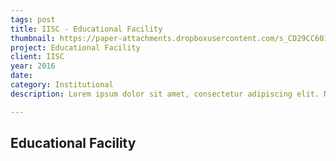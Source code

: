 ```yaml
---
tags: post
title: IISC - Educational Facility
thumbnail: https://paper-attachments.dropboxusercontent.com/s_CD29CC60133F32E86F593B38AFDB377F8A72A4058FAA1A8DC200945C8F64676E_1729261696812_20.jpg
project: Educational Facility
client: IISC
year: 2016
date:
category: Institutional
description: Lorem ipsum dolor sit amet, consectetur adipiscing elit. Nullam ultricies interdum tortor, sit amet gravida ipsum fermentum ut. Aenean sagittis metus justo, at vestibulum elit malesuada a. Suspendisse dictum, sapien eu tincidunt convallis, elit urna rhoncus leo, ac fermentum lorem libero in magna. Integer scelerisque odio et convallis faucibus.

---
```


## Educational Facility

